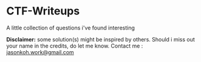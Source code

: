# CTF-Writeups
A little collection of questions i've found interesting

<b>Disclaimer:</b> 
some solution(s) might be inspired by others. Should i miss out your name in the credits, do let me know.
Contact me : jasonkoh.work@gmail.com

